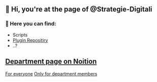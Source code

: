 ## 👋 Hi, you're at the page of @Strategie-Digitali

### 👀 Here you can find:
+ Scripts
+ [Plugin Repositiry](https://github.com/Strategie-Digitali/Revit-Plugin)
+ ..?

## [Department page on Noition](https://www.notion.so/Plugin-code-explained-d024a574b4e743c08ceb2720be331387) 

[For everyone](https://selective-vessel-c66.notion.site/Research-Development-d41ecdac5b1a436590938e3d2f468a1e?pvs=4)
[Only for department members](https://www.notion.so/Hidden-space-943a98756db24070a61911d86fd250c8?pvs=4)
<!---
Strategie-Digitali/Strategie-Digitali is a ✨ special ✨ repository because its `README.md` (this file) appears on your GitHub profile.
You can click the Preview link to take a look at your changes.
--->
